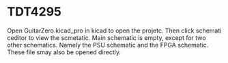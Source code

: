 # TDT4295

Open GuitarZero.kicad_pro in kicad to open the projetc. Then click schemati ceditor to view the scmetatic. 
Main schematic is empty, except for two other schematics. Namely the PSU schematic and the FPGA schematic. These file smay also be opened directly.
